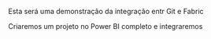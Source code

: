 Esta será uma demonstração da integração entr Git e Fabric

Criaremos um projeto no Power BI completo e integraremos

